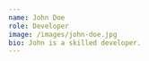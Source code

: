 ```yaml
---
name: John Doe
role: Developer
image: /images/john-doe.jpg
bio: John is a skilled developer.
---
```

